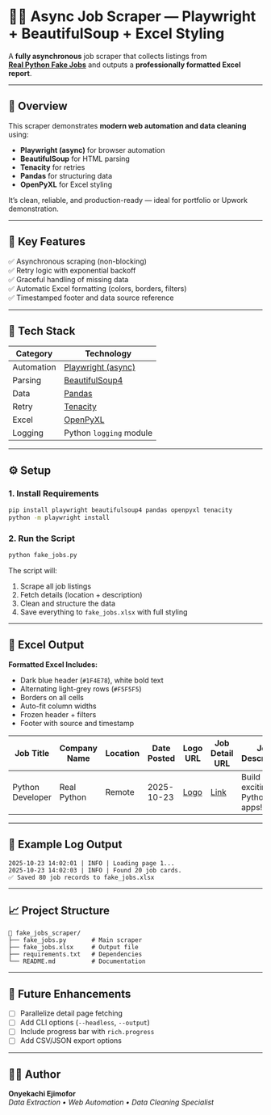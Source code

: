 # 🕵️‍♂️ Async Job Scraper — Playwright + BeautifulSoup + Excel Styling

A **fully asynchronous** job scraper that collects listings from  
**[Real Python Fake Jobs](https://realpython.github.io/fake-jobs/)** and outputs a **professionally formatted Excel report**.

---

## 🚀 Overview

This scraper demonstrates **modern web automation and data cleaning** using:
- **Playwright (async)** for browser automation  
- **BeautifulSoup** for HTML parsing  
- **Tenacity** for retries  
- **Pandas** for structuring data  
- **OpenPyXL** for Excel styling  

It’s clean, reliable, and production-ready — ideal for portfolio or Upwork demonstration.

---

## 🧠 Key Features

✅ Asynchronous scraping (non-blocking)  
✅ Retry logic with exponential backoff  
✅ Graceful handling of missing data  
✅ Automatic Excel formatting (colors, borders, filters)  
✅ Timestamped footer and data source reference  

---

## 🧩 Tech Stack

| Category | Technology |
|-----------|-------------|
| Automation | [Playwright (async)](https://playwright.dev/python/) |
| Parsing | [BeautifulSoup4](https://www.crummy.com/software/BeautifulSoup/) |
| Data | [Pandas](https://pandas.pydata.org/) |
| Retry | [Tenacity](https://tenacity.readthedocs.io/) |
| Excel | [OpenPyXL](https://openpyxl.readthedocs.io/) |
| Logging | Python `logging` module |

---

## ⚙️ Setup

### 1. Install Requirements
```bash
pip install playwright beautifulsoup4 pandas openpyxl tenacity
python -m playwright install
```

### 2. Run the Script
```bash
python fake_jobs.py
```

The script will:
1. Scrape all job listings  
2. Fetch details (location + description)  
3. Clean and structure the data  
4. Save everything to `fake_jobs.xlsx` with full styling  

---

## 🎨 Excel Output

**Formatted Excel Includes:**
- Dark blue header (`#1F4E78`), white bold text  
- Alternating light-grey rows (`#F5F5F5`)  
- Borders on all cells  
- Auto-fit column widths  
- Frozen header + filters  
- Footer with source and timestamp  

| Job Title | Company Name | Location | Date Posted | Logo URL | Job Detail URL | Job Description |
|------------|---------------|-----------|--------------|-----------|----------------|----------------|
| Python Developer | Real Python | Remote | 2025-10-23 | [Logo](#) | [Link](#) | Build exciting Python apps! |

---

## 📜 Example Log Output

```
2025-10-23 14:02:01 | INFO | Loading page 1...
2025-10-23 14:02:03 | INFO | Found 20 job cards.
✅ Saved 80 job records to fake_jobs.xlsx
```

---

## 📈 Project Structure

```
📁 fake_jobs_scraper/
├── fake_jobs.py       # Main scraper
├── fake_jobs.xlsx     # Output file
├── requirements.txt   # Dependencies
└── README.md          # Documentation
```

---

## 🧩 Future Enhancements

- [ ] Parallelize detail page fetching  
- [ ] Add CLI options (`--headless`, `--output`)  
- [ ] Include progress bar with `rich.progress`  
- [ ] Add CSV/JSON export options  

---

## 👨‍💻 Author

**Onyekachi Ejimofor**  
_Data Extraction • Web Automation • Data Cleaning Specialist_  

